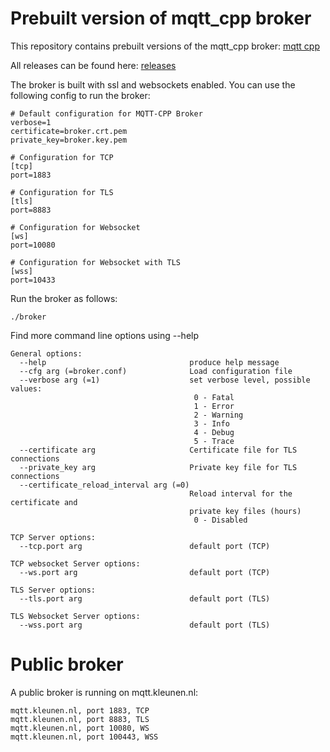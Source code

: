 # Prebuilt version of mqtt_cpp broker

This repository contains prebuilt versions of the mqtt_cpp broker:
[mqtt cpp](https://github.com/kleunen/mqtt_cpp)

All releases can be found here:
[releases](https://github.com/kleunen/mqtt_cpp_broker_prebuilt/releases)

The broker is built with ssl and websockets enabled. You can use the following
config to run the broker: 

```
# Default configuration for MQTT-CPP Broker
verbose=1
certificate=broker.crt.pem
private_key=broker.key.pem

# Configuration for TCP 
[tcp]
port=1883

# Configuration for TLS
[tls]
port=8883

# Configuration for Websocket
[ws]
port=10080

# Configuration for Websocket with TLS
[wss]
port=10433
```

Run the broker as follows: 
```
./broker 
```

Find more command line options using --help

```
General options:
  --help                                produce help message
  --cfg arg (=broker.conf)              Load configuration file
  --verbose arg (=1)                    set verbose level, possible values:
                                         0 - Fatal
                                         1 - Error
                                         2 - Warning
                                         3 - Info
                                         4 - Debug
                                         5 - Trace
  --certificate arg                     Certificate file for TLS connections
  --private_key arg                     Private key file for TLS connections
  --certificate_reload_interval arg (=0)
                                        Reload interval for the certificate and
                                        private key files (hours)
                                         0 - Disabled

TCP Server options:
  --tcp.port arg                        default port (TCP)

TCP websocket Server options:
  --ws.port arg                         default port (TCP)

TLS Server options:
  --tls.port arg                        default port (TLS)

TLS Websocket Server options:
  --wss.port arg                        default port (TLS)

```

# Public broker

A public broker is running on mqtt.kleunen.nl:
```
mqtt.kleunen.nl, port 1883, TCP
mqtt.kleunen.nl, port 8883, TLS
mqtt.kleunen.nl, port 10080, WS
mqtt.kleunen.nl, port 100443, WSS
```



